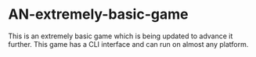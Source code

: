 # AN-extremely-basic-game
This is an extremely basic game which is being updated to advance it further. 
This game has a CLI interface and can run on almost any platform. 
